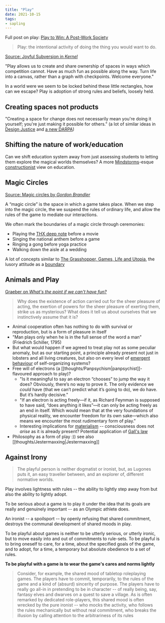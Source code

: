 ```yaml
---
title: "Play"
date: 2021-10-15
tags:
- sapling
---
```


Full post on play: [Play to Win: A Post-Work Society](posts/play.md)

> Play: the intentional activity of doing the thing you would want to do. 

[Source: Joyful Subversion in *Kernel*](https://kernel.community/en/learn/module-1/joyful-subversion)

"Play allows us to create and share ownership of spaces in ways which competition cannot. Have as much fun as possible along the way. Turn life into a canvas, rather than a graph with checkpoints. Welcome everyone."

In a world were we seem to be locked behind these little rectangles, how can we escape? Play is adoption of strong rules and beliefs, loosely held.

## Creating spaces not products
"Creating a space for change does not necessarily mean you're doing it yourself; you're just making it possible for others." (a lot of similar ideas in [Design Justice](thoughts/Design%20Justice.md) and [a new DARPA](thoughts/research%20institutions.md))

## Shifting the nature of work/education
Can we shift education system away from just assessing students to letting them explore the magical worlds themselves? A more [Mindstorms](thoughts/Mindstorms.md)-esque [constructionist](thoughts/constructionist.md) view on education.

## Magic Circles
[Source: Magic circles by *Gordon Brandler*](https://subconscious.substack.com/p/magic-circles)

A “magic circle” is the space in which a game takes place. When we step into the magic circle, the we suspend the rules of ordinary life, and allow the rules of the game to mediate our interactions.

We often mark the boundaries of a magic circle through ceremonies:
-   Playing the [THX deep note](https://www.youtube.com/watch?v=uYMpMcmpfkI) before a movie
-   Singing the national anthem before a game
-   Ringing a gong before yoga practice
-   Walking down the aisle at a wedding

A lot of concepts similar to [The Grasshopper, Games, Life and Utopia](thoughts/The%20Grasshopper,%20Games,%20Life%20and%20Utopia.md), the lusory attitude as a [boundary](thoughts/boundary%20object.md)

## Animals and Play
[Graeber on *What's the point if we can't have fun?*](https://davidgraeber.org/articles/whats-the-point-if-we-cant-have-fun/)

> Why does the existence of action carried out for the sheer pleasure of acting, the exertion of powers for the sheer pleasure of exerting them, strike us as mysterious? What does it tell us about ourselves that we instinctively assume that it is?

- Animal cooperation often has nothing to do with survival or reproduction, but is a form of pleasure in itself
- "Man plays only when he is in the full sense of the word a man" (Friedrich Schiller, 1795)
- But what would happen if we agreed to treat play not as some peculiar anomaly, but as our starting point, a principle already present not just in lobsters and all living creatures, but also on every level of [emergent behaviour](thoughts/emergent%20behaviour.md) of self-organizing systems? 
- Free will of electrons (a [[thoughts/Panpsychism|panpsychist]]-flavoured approach to play)?
	- "Is it meaningful to say an electron “chooses” to jump the way it does? Obviously, there’s no way to prove it. The only evidence we _could_ have (that we can’t predict what it’s going to do), we do have. But it’s hardly decisive."
	-  "If an electron is acting freely—if it, as Richard Feynman is supposed to have said, “does anything it likes”—it can only be acting freely as an end in itself. Which would mean that at the very foundations of physical reality, we encounter freedom for its own sake—which also means we encounter the most rudimentary form of play."
	- Interesting implications for [materialism](thoughts/Materialism.md) -- consciousness does not *arise* as it is already present? Potential application of [Gall's law](thoughts/Gall's%20law.md)
- Philosophy as a form of play :)) see also [[thoughts/Jestermaxxing|Jestermaxxing]]

## Against Irony
> The playful person is neither dogmatist or ironist, but, as Lugones puts it, an easy traveller between, and an explorer of, different normative worlds.

Play involves lightness with rules -- the ability to lightly step away from but also the ability to lightly adopt.

To be serious about a game is to play it under the idea that its goals are really and genuinely important -- as an Olympic athlete does. 

An ironist -- a spoilsport -- by openly refusing that shared commitment, destroys the communal development of shared moods in play.

To be playful about games is neither to be utterly serious, or utterly ironic, but to move easily into and out of commitments to rule-sets. To be playful is to bring oneself to care, for a time, about the specified goals of the game, and to adopt, for a time, a temporary but absolute obedience to a set of rules.

**To be playful with a game is to wear the game's cares and norms lightly**

> Consider, for example, the shared mood of tabletop roleplaying games. The players have to commit, temporarily, to the rules of the game and a kind of (absurd) sincerity of purpose. The players have to really go all-in in pretending to be in character -- of really being, say, fantasy elves and dwarves on a quest to save a village. As is often remarked by dedicated role-players, this shared mood is often wrecked by the pure ironist -- who mocks the activity, who follows the rules mechanically but without real commitment, who breaks the illusion by calling attention to the arbitrariness of its rules